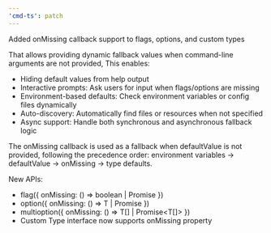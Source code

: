 ```yaml
---
'cmd-ts': patch
---
```


Added onMissing callback support to flags, options, and custom types

That allows providing dynamic fallback values when command-line arguments are not provided, This enables:

- Hiding default values from help output
- Interactive prompts: Ask users for input when flags/options are missing
- Environment-based defaults: Check environment variables or config files dynamically
- Auto-discovery: Automatically find files or resources when not specified
- Async support: Handle both synchronous and asynchronous fallback logic

The onMissing callback is used as a fallback when defaultValue is not provided, following the precedence order: environment variables → defaultValue → onMissing → type defaults.

New APIs:

- flag({ onMissing: () => boolean | Promise<boolean> })
- option({ onMissing: () => T | Promise<T> })
- multioption({ onMissing: () => T[] | Promise<T[]> })
- Custom Type interface now supports onMissing property
